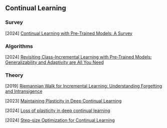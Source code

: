 ## Continual Learning

### Survey

[2024] [Continual Learning with Pre-Trained Models: A Survey](https://arxiv.org/abs/2401.16386)



### Algorithms

[2024] [Revisiting Class-Incremental Learning with Pre-Trained Models: Generalizability and Adaptivity are All You Need](https://arxiv.org/abs/2303.07338)



### Theory

[2019] [Riemannian Walk for Incremental Learning: Understanding Forgetting and Intransigence](https://openaccess.thecvf.com/content_ECCV_2018/papers/Arslan_Chaudhry__Riemannian_Walk_ECCV_2018_paper.pdf)

[2023] [Maintaining Plasticity in Deep Continual Learning](https://arxiv.org/abs/2306.13812)

[2024] [Loss of plasticity in deep continual learning](https://www.nature.com/articles/s41586-024-07711-7.pdf)

[2024] [Step-size Optimization for Continual Learning](https://arxiv.org/abs/2401.17401)

